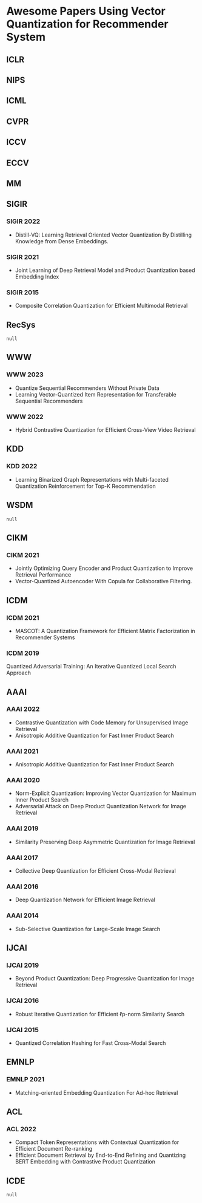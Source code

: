 # Awesome Papers Using Vector Quantization for Recommender System

## ICLR

## NIPS

## ICML

## CVPR

## ICCV

## ECCV

## MM

## SIGIR

### SIGIR 2022

- Distill-VQ: Learning Retrieval Oriented Vector Quantization By Distilling Knowledge from Dense Embeddings.

### SIGIR 2021

- Joint Learning of Deep Retrieval Model and Product Quantization based Embedding Index

### SIGIR 2015

- Composite Correlation Quantization for Efficient Multimodal Retrieval

## RecSys

`null`

## WWW

### WWW 2023

- Quantize Sequential Recommenders Without Private Data
- Learning Vector-Quantized Item Representation for Transferable Sequential Recommenders

### WWW 2022

- Hybrid Contrastive Quantization for Efficient Cross-View Video Retrieval

## KDD

### KDD 2022

- Learning Binarized Graph Representations with Multi-faceted Quantization Reinforcement for Top-K Recommendation

## WSDM

`null`

## CIKM

### CIKM 2021

- Jointly Optimizing Query Encoder and Product Quantization to Improve Retrieval Performance
- Vector-Quantized Autoencoder With Copula for Collaborative Filtering.

## ICDM

### ICDM 2021

- MASCOT: A Quantization Framework for Efficient Matrix Factorization in Recommender Systems

### ICDM 2019

Quantized Adversarial Training: An Iterative Quantized Local Search Approach

## AAAI

### AAAI 2022

- Contrastive Quantization with Code Memory for Unsupervised Image Retrieval
- Anisotropic Additive Quantization for Fast Inner Product Search

### AAAI 2021

- Anisotropic Additive Quantization for Fast Inner Product Search

### AAAI 2020

- Norm-Explicit Quantization: Improving Vector Quantization for Maximum Inner Product Search
- Adversarial Attack on Deep Product Quantization Network for Image Retrieval

### AAAI 2019

- Similarity Preserving Deep Asymmetric Quantization for Image Retrieval

### AAAI 2017

- Collective Deep Quantization for Efficient Cross-Modal Retrieval

### AAAI 2016

- Deep Quantization Network for Efficient Image Retrieval

### AAAI 2014

- Sub-Selective Quantization for Large-Scale Image Search

## IJCAI

### IJCAI 2019

- Beyond Product Quantization: Deep Progressive Quantization for Image Retrieval

### IJCAI 2016

- Robust Iterative Quantization for Efficient ℓp-norm Similarity Search

### IJCAI 2015

- Quantized Correlation Hashing for Fast Cross-Modal Search

## EMNLP

### EMNLP 2021

- Matching-oriented Embedding Quantization For Ad-hoc Retrieval

## ACL

### ACL 2022

- Compact Token Representations with Contextual Quantization for Efficient Document Re-ranking
- Efficient Document Retrieval by End-to-End Refining and Quantizing BERT Embedding with Contrastive Product Quantization

## ICDE

`null`
